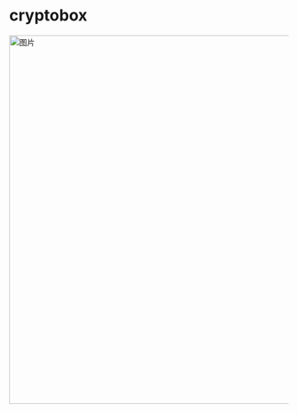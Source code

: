 # cryptobox
<img width="664" alt="图片" src="https://github.com/user-attachments/assets/1d4aac38-86b6-4510-ba4f-ec62312c053e">
